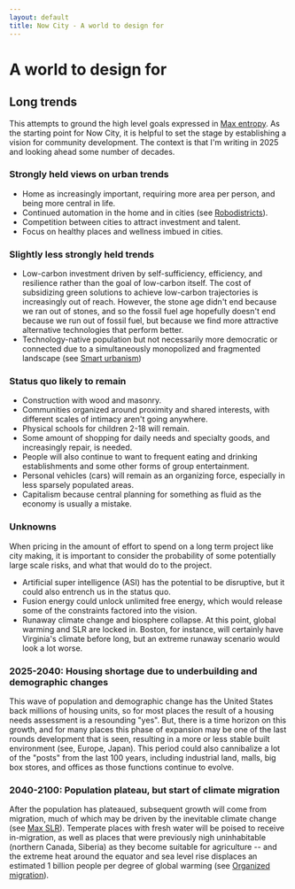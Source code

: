 ```yaml
---
layout: default
title: Now City - A world to design for
---
```


# A world to design for

## Long trends

This attempts to ground the high level goals expressed in <a href="Max entropy">Max entropy</a>. As the starting point for Now City, it is helpful to set the stage by establishing a vision for community development. The context is that I'm writing in 2025 and looking ahead some number of decades.

### Strongly held views on urban trends

- Home as increasingly important, requiring more area per person, and being more central in life.
- Continued automation in the home and in cities (see <a href="Robodistricts">Robodistricts</a>).
- Competition between cities to attract investment and talent.
- Focus on healthy places and wellness imbued in cities.

### Slightly less strongly held trends

- Low-carbon investment driven by self-sufficiency, efficiency, and resilience rather than the goal of low-carbon itself. The cost of subsidizing green solutions to achieve low-carbon trajectories is increasingly out of reach. However, the stone age didn't end because we ran out of stones, and so the fossil fuel age hopefully doesn't end because we run out of fossil fuel, but because we find more attractive alternative technologies that perform better.
- Technology-native population but not necessarily more democratic or connected due to a simultaneously monopolized and fragmented landscape (see <a href="Smart urbanism">Smart urbanism</a>)

### Status quo likely to remain

- Construction with wood and masonry.
- Communities organized around proximity and shared interests, with different scales of intimacy aren't going anywhere.
- Physical schools for children 2-18 will remain.
- Some amount of shopping for daily needs and specialty goods, and increasingly repair, is needed.
- People will also continue to want to frequent eating and drinking establishments and some other forms of group entertainment.
- Personal vehicles (cars) will remain as an organizing force, especially in less sparsely populated areas.
- Capitalism because central planning for something as fluid as the economy is usually a mistake.

### Unknowns

When pricing in the amount of effort to spend on a long term project like city making, it is important to consider the probability of some potentially large scale risks, and what that would do to the project.

- Artificial super intelligence (ASI) has the potential to be disruptive, but it could also entrench us in the status quo.
- Fusion energy could unlock unlimited free energy, which would release some of the constraints factored into the vision.
- Runaway climate change and biosphere collapse. At this point, global warming and SLR are locked in. Boston, for instance, will certainly have Virginia's climate before long, but an extreme runaway scenario would look a lot worse.

### 2025-2040: Housing shortage due to underbuilding and demographic changes

This wave of population and demographic change has the United States back millions of housing units, so for most places the result of a housing needs assessment is a resounding "yes". But, there is a time horizon on this growth, and for many places this phase of expansion may be one of the last rounds development that is seen, resulting in a more or less stable built environment (see, Europe, Japan). This period could also cannibalize a lot of the "posts" from the last 100 years, including industrial land, malls, big box stores, and offices as those functions continue to evolve.

### 2040-2100: Population plateau, but start of climate migration

After the population has plateaued, subsequent growth will come from migration, much of which may be driven by the inevitable climate change (see <a href="Max SLR">Max SLR</a>). Temperate places with fresh water will be poised to receive in-migration, as well as places that were previously nigh uninhabitable (northern Canada, Siberia) as they become suitable for agriculture -- and the extreme heat around the equator and sea level rise displaces an estimated 1 billion people per degree of global warming (see <a href="Organized-migration">Organized migration</a>).
